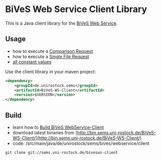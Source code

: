 BiVeS Web Service Client Library
=================================

This is a Java client library for the [BiVeS Web Service](http://sems.uni-rostock.de/trac/bivesws/wiki).

Usage 
------

* how to execute a [Comparison Request](ComparisonRequest)
* how to execute a [Single File Request](SingleFileRequest)
* [all constant values](http://jdoc.sems.uni-rostock.de/bives//WsClient/constant-values.html)

Use the client library in your maven project:

```xml
<dependency>
    <groupId>de.unirostock.sems</groupId>
    <artifactId>BiVeS-WS-Client</artifactId>
    <version>$VERSION</version>
</dependency>
```

Build 
------

* learn how to [Build BiVeS WebService-Client](BuildBivesWebServiceClient)
* download latest binaries from [http://bin.sems.uni-rostock.de/BiVeS-WS-Client/](http://bin.sems.uni-rostock.de/BiVeS-WS-Client/)
* code: /src/main/java/de/unirostock/sems/bives/webservice/client

```
git clone git://sems.uni-rostock.de/bivesws-client
```
